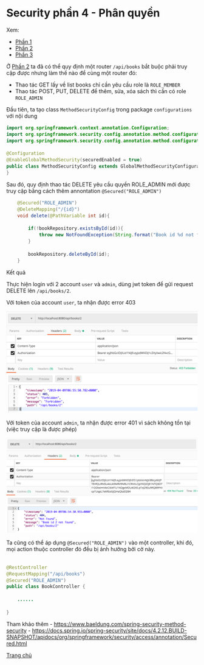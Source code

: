 # Security phần 4 - Phân quyền

Xem:

- [Phần 1](Security-1.md)
- [Phần 2](Security-2.md)
- [Phần 3](Security-3.md)

Ở [Phần 2](Security-2.md) ta đã có thể quy định một router `/api/books` bắt buộc phải truy cập được nhưng làm thế nào để cùng một router đó:

- Thao tác GET lấy về list books chỉ cần yêu cầu role là `ROLE_MEMBER`
- Thao tác POST, PUT, DELETE để thêm, sửa, xóa sách thì cần có role `ROLE_ADMIN`

Đầu tiên, ta tạo class `MethodSecurityConfig` trong package `configurations` với nội dung

```java
import org.springframework.context.annotation.Configuration;
import org.springframework.security.config.annotation.method.configuration.EnableGlobalMethodSecurity;
import org.springframework.security.config.annotation.method.configuration.GlobalMethodSecurityConfiguration;

@Configuration
@EnableGlobalMethodSecurity(securedEnabled = true)
public class MethodSecurityConfig extends GlobalMethodSecurityConfiguration {
}
```

Sau đó, quy định thao tác DELETE yêu cầu quyền ROLE_ADMIN mới được truy cập bằng cách thêm annontation `@Secured("ROLE_ADMIN")`

```java
    @Secured("ROLE_ADMIN")
    @DeleteMapping("/{id}")
    void delete(@PathVariable int id){

        if(!bookRepository.existsById(id)){
            throw new NotFoundException(String.format("Book id %d not found", id));
        }

        bookRepository.deleteById(id);
    }
```

Kết quả

Thực hiện login với 2 account `user` và `admin`, dùng jwt token để gửi request DELETE lên `/api/books/2`.

Với token của account `user`, ta nhận được error 403


![Security](Images/spring-29.png)

Với token của account `admin`, ta nhận được error 401 vì sách không tồn tại (việc truy cập là được phép)

![Security](Images/spring-30.png)

Ta cũng có thể áp dụng `@Secured("ROLE_ADMIN")` vào một controller, khi đó, mọi action thuộc controller đó đều bị ảnh hưởng bởi cờ này.

```java

@RestController
@RequestMapping("/api/books")
@Secured("ROLE_ADMIN")
public class BookController {
    
    ......

}
```

Tham khảo thêm
    - https://www.baeldung.com/spring-security-method-security
    - https://docs.spring.io/spring-security/site/docs/4.2.12.BUILD-SNAPSHOT/apidocs/org/springframework/security/access/annotation/Secured.html


[Trang chủ](https://voquanghoa.github.io/Spring-Tutorial/)
